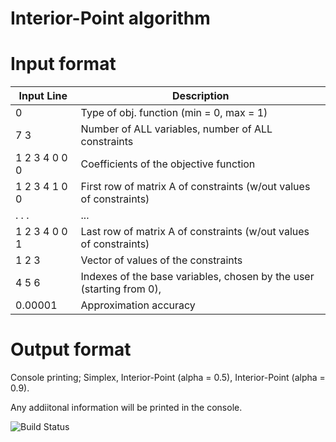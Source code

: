 # Interior-Point algorithm 

# Input format

  | Input Line | Description |
  | --- | --- |
  | 0 | Type of obj. function (min = 0, max = 1) |
  | 7 3 | Number of ALL variables, number of ALL constraints |
  | 1 2 3 4 0 0 0 | Coefficients of the objective function |
  | 1 2 3 4 1 0 0 | First row of matrix A of constraints (w/out values of constraints) | 
  | .     .     . | ... |
  | 1 2 3 4 0 0 1 | Last row of matrix A of constraints (w/out values of constraints) |
  | 1 2 3 | Vector of values of the constraints |
  | 4 5 6 | Indexes of the base variables, chosen by the user (starting from 0), |
  | 0.00001| Approximation accuracy |

# Output format

  Console printing; Simplex, Interior-Point (alpha = 0.5), Interior-Point (alpha = 0.9). 

  Any addiitonal information will be printed in the console.

![Build Status](https://github.com/F23-Optimization-assignments/Assignment1/actions/workflows/ci.yml/badge.svg)
